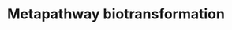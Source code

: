---
annotations:
- id: PW:0000124
  parent: regulatory pathway
  type: Pathway Ontology
  value: cellular detoxification pathway
authors:
- MaintBot
- Khanspers
- Ddigles
citedin:
- link: PMC7645421
  title: Unraveling the blood transcriptome after real-life exposure of Wistar-rats
    to PM2.5, PM1 and water-soluble metals in the ambient air (2020)
- link: PMC6789846
  title: A Review of Bioinformatics Tools to Understand Acetaminophen-Alcohol Interaction
    (2019)
- link: PMC3650681
  title: Microarray analyses reveal novel targets of exercise-induced stress resistance
    in the dorsal raphe nucleus (2013)
description: ''
last-edited: 2013-07-08
organisms:
- Rattus norvegicus
redirect_from:
- /index.php/Pathway:WP1286
- /instance/WP1286
- /instance/WP1286_r69345
revision: r69345
schema-jsonld:
- '@context': https://schema.org/
  '@id': https://wikipathways.github.io/pathways/WP1286.html
  '@type': Dataset
  creator:
    '@type': Organization
    name: WikiPathways
  description: ''
  keywords:
  - AKR1B1
  - AKR1B10
  - AKR1C1
  - Akr1a1
  - Akr1d1
  - Akr7a2
  - Akr7a3
  - Baat
  - CHST12
  - CHSTB_RAT
  - CYP11B1
  - CYP11B2
  - CYP27B1
  - CYP4X1
  - Chst1
  - Chst10
  - Chst14
  - Chst2_predicted
  - Chst3
  - Chst7
  - Chst9
  - Comt
  - Cyp11a1
  - Cyp17a1
  - Cyp19a1
  - Cyp1a1
  - Cyp1a2
  - Cyp1b1
  - Cyp20a1
  - Cyp21a1
  - Cyp24a1
  - Cyp26a1
  - Cyp26b1
  - Cyp26c1_predicted
  - Cyp27a1
  - Cyp2e1
  - Cyp2f2
  - Cyp2u1
  - Cyp2w1_predicted
  - Cyp4b1
  - Cyp4f18
  - Cyp4f39_predicted
  - Cyp51
  - Cyp7a1
  - Cyp7b1
  - Cyp8b1
  - Ephx1
  - Ephx2
  - Fmo1
  - Fmo2
  - Fmo3
  - Fmo4
  - Fmo5
  - GPX1
  - GPX2
  - GSTA2
  - GSTA3
  - GSTA4
  - GSTM1
  - GSTM5
  - GSTZ1
  - Glyat
  - Gm766
  - Gpx3
  - Gpx5
  - Gsr
  - Gss
  - Gstk1
  - Gstm3
  - Gstm5
  - Gsto1
  - Gsto2
  - Gstp2
  - Gstt1
  - Gstt2
  - HS3ST3A1
  - HS3ST3B1
  - HS6ST3
  - Hnmt
  - Hs2st1
  - Hs3st1
  - Hs3st2
  - Hs3st4
  - Kcnab1
  - Kcnab2
  - Kcnab3
  - LOC681900
  - LOC683774
  - LOC685402
  - LOC687052
  - LOC690611
  - MGC105600
  - MGC108896
  - MGST3
  - Mgst1
  - Mgst2
  - NAT1
  - NAT2
  - NAT8
  - NP_001099210.1
  - NP_001099351.1
  - NP_001099862.1
  - NP_001100289.1
  - NP_001100363.1
  - NP_001100897.1
  - NP_001100901.1
  - NP_001100974.1
  - NP_001101195.1
  - NP_001101226.1
  - NP_001101680.1
  - NP_001101936.1
  - NP_001101969.1
  - NP_001101988.1
  - NP_001102065.1
  - NP_001102193.1
  - NP_001102492.1
  - NP_001102534.1
  - NP_001102569.1
  - Nat8l_predicted
  - Nat9_predicted
  - Ndst1
  - Ndst3_predicted
  - Ndst4_predicted
  - RGD1562825_predicted
  - ST2B1_RAT
  - SULT1C2
  - SULT2A1
  - SULT4A1
  - Ste
  - Sult1a1
  - Sult1b1
  - Sult1c1
  - Tpmt
  - UGT1A9
  - UGT2B17
  - Ugt1a1
  - Ugt1a2
  - Ugt1a3
  - Ugt1a5
  - Ugt1a6
  - Ugt2a1
  - Ugt2a3_predicted
  license: CC0
  name: Metapathway biotransformation
seo: CreativeWork
title: Metapathway biotransformation
wpid: WP1286
---